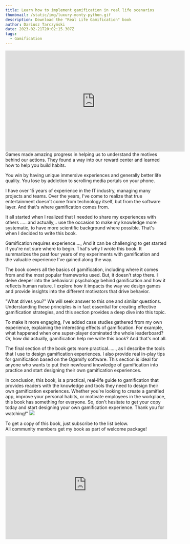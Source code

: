 ```yaml
---
title: Learn how to implement gamification in real life scenarios
thumbnail: /static/img/luxury-monty-python.gif
description: Download the "Real Life Gamification" book
author: Dariusz Tarczyński
date: 2023-02-21T20:02:15.307Z
tags:
  - Gamification
---
```

<div class="video my-6">
<iframe width="560" height="315" src="https://www.youtube.com/embed/ZoCcWJY24c0" title="YouTube video player" frameborder="0" allow="accelerometer; autoplay; clipboard-write; encrypted-media; gyroscope; picture-in-picture; web-share" allowfullscreen></iframe>
</div>
Games made amazing progress in helping us to understand the motives behind our actions. They found a way into our reward center and learned how to help you build habits.

You win by having unique immersive experiences and generally better life quality.
You lose by addiction to scrolling media portals on your phone.

I have over 15 years of experience in the IT industry, managing many projects and teams. Over the years, I've come to realize that true entertainment doesn't come from technology itself, but from the software layer. And that's where gamification comes from.

It all started when I realized that I needed to share my experiences with others ….. and actually,.. use the occasion to make my knowledge more systematic, to have more scientific background where possible. That's when I decided to write this book.

Gamification requires experience…., And it can be challenging to get started if you're not sure where to begin. That's why I wrote this book. It summarizes the past four years of my experiments with gamification and the valuable experience I've gained along the way.

The book covers all the basics of gamification, including where it comes from and the most popular frameworks used. But, it doesn't stop there. I delve deeper into the behavioral psychology behind gamification and how it reflects human nature.
I explore how it impacts the way we design games and provide insights into the different motivators that drive behavior.

"What drives you?" We will seek answer to this one and similar questions.
Understanding these principles is in fact essential for creating effective gamification strategies, and this section provides a deep dive into this topic.

To make it more engaging, I've added case studies gathered from my own experience, explaining the interesting effects of gamification.
For example, what happened when one super-player dominated the whole leaderboard? Or, how did actually, gamification help me write this book? And that's not all.

The final section of the book gets more practical……, as I describe the tools that I use to design gamification experiences. I also provide real in-play tips for gamification based on the Ogamify software. This section is ideal for anyone who wants to put their newfound knowledge of gamification into practice and start designing their own gamification experiences.

In conclusion, this book, is a practical, real-life guide to gamification that provides readers with the knowledge and tools they need to design their own gamification experiences.
Whether you're looking to create a gamified app, improve your personal habits, or motivate employees in the workplace, this book has something for everyone. So, don't hesitate to get your copy today and start designing your own gamification experience. Thank you for watching!"
![](/static/img/brave_xzpwqtjnck.png)


<p class=" text-center ">To get a copy of this book, just subscribe to the list below. <br/>All community members get my book as part of welcome package!</span>
<div class="bg-white py-8 sm:py-8">
  <div class="container max-w-4xl">
    <div class="">
      <iframe src="https://howbrainworks.substack.com/embed" width="100%" height="320" style="border:1px solid #EEE; background:white;" frameborder="0" scrolling="no"></iframe>
    </div>
  </div>
</div>